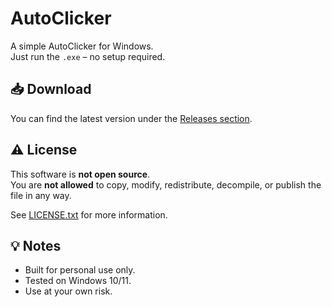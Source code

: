 # AutoClicker

A simple AutoClicker for Windows.  
Just run the `.exe` – no setup required.

## 📥 Download

You can find the latest version under the [Releases section](https://github.com/YOUR-NAME/YOUR-REPO/releases).

## ⚠️ License

This software is **not open source**.  
You are **not allowed** to copy, modify, redistribute, decompile, or publish the file in any way.

See [LICENSE.txt](LICENSE.txt) for more information.

## 💡 Notes

- Built for personal use only.
- Tested on Windows 10/11.
- Use at your own risk.
